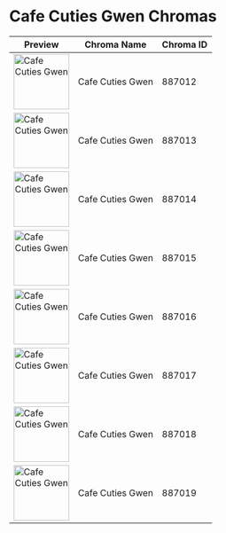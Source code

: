 # Cafe Cuties Gwen Chromas

| Preview | Chroma Name | Chroma ID |
|---|---|---|
| <img src='https://raw.communitydragon.org/latest/plugins/rcp-be-lol-game-data/global/default/v1/champion-chroma-images/887/887012.png' alt='Cafe Cuties Gwen' width='100'> | Cafe Cuties Gwen | 887012 |
| <img src='https://raw.communitydragon.org/latest/plugins/rcp-be-lol-game-data/global/default/v1/champion-chroma-images/887/887013.png' alt='Cafe Cuties Gwen' width='100'> | Cafe Cuties Gwen | 887013 |
| <img src='https://raw.communitydragon.org/latest/plugins/rcp-be-lol-game-data/global/default/v1/champion-chroma-images/887/887014.png' alt='Cafe Cuties Gwen' width='100'> | Cafe Cuties Gwen | 887014 |
| <img src='https://raw.communitydragon.org/latest/plugins/rcp-be-lol-game-data/global/default/v1/champion-chroma-images/887/887015.png' alt='Cafe Cuties Gwen' width='100'> | Cafe Cuties Gwen | 887015 |
| <img src='https://raw.communitydragon.org/latest/plugins/rcp-be-lol-game-data/global/default/v1/champion-chroma-images/887/887016.png' alt='Cafe Cuties Gwen' width='100'> | Cafe Cuties Gwen | 887016 |
| <img src='https://raw.communitydragon.org/latest/plugins/rcp-be-lol-game-data/global/default/v1/champion-chroma-images/887/887017.png' alt='Cafe Cuties Gwen' width='100'> | Cafe Cuties Gwen | 887017 |
| <img src='https://raw.communitydragon.org/latest/plugins/rcp-be-lol-game-data/global/default/v1/champion-chroma-images/887/887018.png' alt='Cafe Cuties Gwen' width='100'> | Cafe Cuties Gwen | 887018 |
| <img src='https://raw.communitydragon.org/latest/plugins/rcp-be-lol-game-data/global/default/v1/champion-chroma-images/887/887019.png' alt='Cafe Cuties Gwen' width='100'> | Cafe Cuties Gwen | 887019 |
